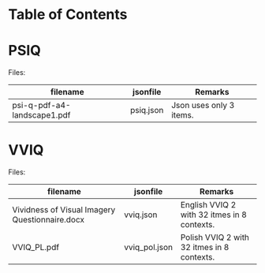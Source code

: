# Table of Contents

# PSIQ
Files: 

|filename|jsonfile|Remarks|
|--------|--------|-------|
|psi-q-pdf-a4-landscape1.pdf|psiq.json|Json uses only 3 items.| 


# VVIQ
Files:


|filename|jsonfile|Remarks|
|--------|--------|-------|
|Vividness of Visual Imagery Questionnaire.docx|vviq.json|English VVIQ 2 with 32 itmes in 8 contexts.|
|VVIQ_PL.pdf|vviq_pol.json|Polish VVIQ 2 with 32 itmes in 8 contexts.|










